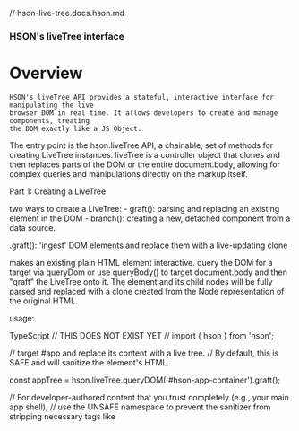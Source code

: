// hson-live-tree.docs.hson.md

### HSON's liveTree interface ### 

# Overview

    HSON's liveTree API provides a stateful, interactive interface for manipulating the live 
    browser DOM in real time. It allows developers to create and manage components, treating 
    the DOM exactly like a JS Object.

The entry point is the hson.liveTree API, a chainable, set of methods for creating LiveTree instances. liveTree is a controller object that clones and then replaces parts of the DOM or the entire document.body, allowing for complex queries and manipulations directly on the markup itself. 

Part 1: Creating a LiveTree

two ways to create a LiveTree:
    - graft(): parsing and replacing an existing element in the DOM
    - branch(): creating a new, detached component from a data source.

 .graft(): 'ingest' DOM elements and replace them with a live-updating clone

 makes an existing plain HTML element interactive. query the DOM for a target via queryDom or use queryBody() to target document.body and then "graft" the LiveTree onto it. The element and its child nodes will be fully parsed and replaced with a clone created from the Node representation of the original HTML.

 usage:

TypeScript
// THIS DOES NOT EXIST YET
// import { hson } from 'hson';

// target #app and replace its content with a live tree.
// By default, this is SAFE and will sanitize the element's HTML.

const appTree = hson.liveTree.queryDOM('#hson-app-container').graft();

// For developer-authored content that you trust completely (e.g., your main app shell),
// use the UNSAFE namespace to prevent the sanitizer from stripping necessary tags like <script>.
const trustedAppTree = hson.UNSAFE.liveTree.queryDOM('#app').graft();
Path 2: Creating a Detached Component (.asBranch())

This method allows you to create a component from a data source (like an HTML or JSON string) without immediately attaching it to the page. This creates a detached "branch" that can be appended to another LiveTree.

TypeScript
const htmlString = `<p class="welcome">hello world</p>`;

// Create a new, unattached LiveTree instance from the HTML string.
// This is the primary way to create reusable components.
const newBranch = hson.liveTree.fromHTML(htmlString).asBranch();
Part 2: Component Composition

Once you have a main LiveTree, you can dynamically add to it by appending detached branches. The .append() method is smart enough to accept another LiveTree instance, which allows you to compose complex UIs from smaller pieces.

TypeScript
// Assume 'appTree' is an existing LiveTree instance.
// Assume 'newBranch' is a detached branch we created.

// Append the new component to the main application tree.
// HSON handles grafting the nodes, DOM elements, and internal maps.
appTree.append(newBranch);
Part 3: LiveTree Method Reference

Once you have a LiveTree instance, you can use the following methods to query and manipulate it.

Finding Nodes

These methods allow you to query the tree and return a new LiveTree instance scoped to the selection.

.find(query): Searches descendants and returns a new LiveTree containing the first node that matches the query.

.findAll(query): Searches descendants and returns a new LiveTree containing all nodes that match the query.

.at(index): Reduces a selection of multiple nodes down to the single node at a specific index.

Modifying Nodes

These methods mutate the nodes in the current selection.

.setContent(content): Replaces the inner content of all selected nodes with a new text value (this is safe and performs escaping).

.setAttr(name, value): Sets an attribute or a boolean flag on all selected nodes.

.removeAttr(name): Removes an attribute or flag.

.append(content): Appends new content to all selected nodes. The content can be an HTML string, a primitive, or another LiveTree instance.

Reading Data & Accessing the DOM

These methods extract information from the current selection.

.getAttr(name): Gets the value of an attribute or flag.

.getFirstText(): Gets the text content of the first node in the selection.

.getValue(): Gets the value from a form element (<input>, etc.).

.count(): Returns the number of nodes in the current selection.

.domElement(): (New) Returns the underlying, raw HTMLElement for the first selected node. This is the "escape hatch" used for attaching event listeners or using other native browser APIs.

TypeScript
// Use .domElement() to get the button to attach a click listener.
const buttonEl = appTree.find('button').domElement();
if (buttonEl) {
  buttonEl.addEventListener('click', () => console.log('clicked!'));
}